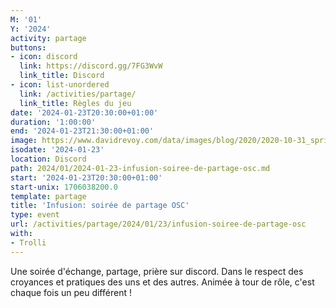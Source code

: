 ```yaml
---
M: '01'
Y: '2024'
activity: partage
buttons:
- icon: discord
  link: https://discord.gg/7FG3WvW
  link_title: Discord
- icon: list-unordered
  link: /activities/partage/
  link_title: Règles du jeu
date: '2024-01-23T20:30:00+01:00'
duration: '1:00:00'
end: '2024-01-23T21:30:00+01:00'
image: https://www.davidrevoy.com/data/images/blog/2020/2020-10-31_spritely_scene.jpg
isodate: '2024-01-23'
location: Discord
path: 2024/01/2024-01-23-infusion-soiree-de-partage-osc.md
start: '2024-01-23T20:30:00+01:00'
start-unix: 1706038200.0
template: partage
title: 'Infusion: soirée de partage OSC'
type: event
url: /activities/partage/2024/01/23/infusion-soiree-de-partage-osc
with:
- Trolli
---
```

Une soirée d&#39;échange, partage, prière sur discord. Dans le respect des croyances et pratiques des uns et des autres. Animée à tour de rôle, c&#39;est chaque fois un peu différent !
